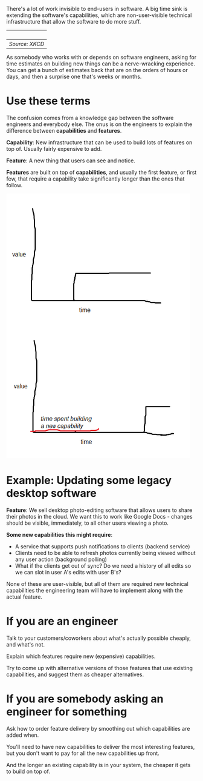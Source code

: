 There's a lot of work invisible to end-users in software.
A big time sink is extending the software's capabilities, which are non-user-visible technical infrastructure that allow the software to do more stuff.

| <a href="https://imgs.xkcd.com/comics/tasks.png"><img alt="" src="https://imgs.xkcd.com/comics/tasks.png"></img></a> |
|:--:|
| _Source: XKCD_ |

As somebody who works with or depends on software engineers, asking for time estimates on building new things can be a nerve-wracking experience.
You can get a bunch of estimates back that are on the orders of hours or days, and then a surprise one that's weeks or months.

# Use these terms

The confusion comes from a knowledge gap between the software engineers and everybody else.
The onus is on the engineers to explain the difference between **capabilities** and **features**.

**Capability**: New infrastructure that can be used to build lots of features on top of.
Usually fairly expensive to add.

**Feature**: A new thing that users can see and notice.

**Features** are built on top of **capabilities**, and usually the first feature, or first few, that require a capability take significantly longer than the ones that follow.

![You might think you're asking for a simple feature, and be surprised that it requires a new capability - or several](/images/capabilities.png)

# Example: Updating some legacy desktop software

**Feature**: We sell desktop photo-editing software that allows users to share their photos in the cloud.
We want this to work like Google Docs - changes should be visible, immediately, to all other users viewing a photo.

**Some new capabilities this might require**:
* A service that supports push notifications to clients (backend service)
* Clients need to be able to refresh photos currently being viewed without any user action (background polling)
* What if the clients get out of sync? Do we need a history of all edits so we can slot in user A's edits with user B's?

None of these are user-visible, but all of them are required new technical capabilities the engineering team will have to implement along with the actual feature.

# If you are an engineer

Talk to your customers/coworkers about what's actually possible cheaply, and what's not.

Explain which features require new (expensive) capabilities.

Try to come up with alternative versions of those features that use existing capabilities, and suggest them as cheaper alternatives.

# If you are somebody asking an engineer for something

Ask how to order feature delivery by smoothing out which capabilities are added when.

You'll need to have new capabilities to deliver the most interesting features, but you don't want to pay for all the new capabilities up front.

And the longer an existing capability is in your system, the cheaper it gets to build on top of.
